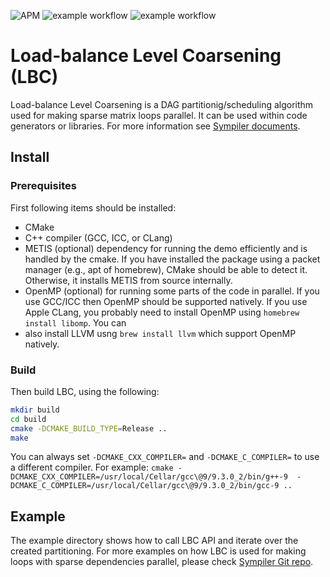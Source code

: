 
![APM](https://badgen.net/github/license/micromatch/micromatch)
![example workflow](https://github.com/sympiler/lbc/actions/workflows/cmakeUbuntu.yml/badge.svg)
![example workflow](https://github.com/sympiler/lbc/actions/workflows/cmakeMac.yml/badge.svg)

# Load-balance Level Coarsening (LBC)
Load-balance Level Coarsening is a DAG partitionig/scheduling 
algorithm used for making sparse matrix loops parallel. 
It can be used within code generators or libraries. For more information see 
[Sympiler documents](https://www.sympiler.com/docs/lbc/).

## Install

### Prerequisites
First following items should be installed:
* CMake
* C++ compiler (GCC, ICC, or CLang)
* METIS (optional) dependency for running the demo efficiently 
and is handled by the cmake. If you have installed the package using
a packet manager (e.g., apt of homebrew), CMake should be able to detect it. 
Otherwise, it installs METIS from source internally. 
* OpenMP (optional) for running some parts of the code in parallel. If you 
use GCC/ICC then OpenMP should be supported natively. If you use Apple CLang,
you probably need to install OpenMP using `homebrew install libomp`. You can 
* also install LLVM usng `brew install llvm` which support OpenMP natively.


### Build
Then build LBC, using the following:

```bash
mkdir build
cd build
cmake -DCMAKE_BUILD_TYPE=Release ..
make
```


You can always set `-DCMAKE_CXX_COMPILER=` and `-DCMAKE_C_COMPILER=` to use 
a different compiler. For example:
`cmake -DCMAKE_CXX_COMPILER=/usr/local/Cellar/gcc\@9/9.3.0_2/bin/g++-9 
-DCMAKE_C_COMPILER=/usr/local/Cellar/gcc\@9/9.3.0_2/bin/gcc-9 ..`


## Example
The example directory shows how to call LBC API and iterate over 
the created partitioning. For more examples on how LBC is used for
making loops with sparse dependencies parallel, please check 
[Sympiler Git repo](https://github.com/sympiler/sympiler).

